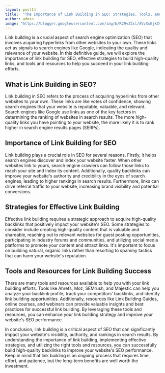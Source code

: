 ```yaml
---
layout: post14
title:  "The Importance of Link Building in SEO: Strategies, Tools, and Resources"
author: admin
image: "https://blogger.googleusercontent.com/img/b/R29vZ2xl/AVvXsEjkXvcjJA3KMbVDeJp1sbzLV-3TIciIMqgVoh9IybUVrrikFNb4TZnqkJ6UjSw7-fb9FCcMYjSD3Vn1ucQwtdpco9cnkslGdgkLeDir97YnS3eZbbMwvecnWlnKj153t5PvJehvd6dDokA9Ooj07ZaRiDTpodXFbIoUXPNn3dCHfjxvqLUU0RZPyizabMv9/s1600/20240425_100022.png"
---
```



<p>Link building is a crucial aspect of search engine optimization (SEO) that involves acquiring hyperlinks from other websites to your own. These links act as signals to search engines like Google, indicating the quality and relevance of your website. In this definitive guide, we will explore the importance of link building for SEO, effective strategies to build high-quality links, and tools and resources to help you succeed in your link building efforts.</p>
<h2>What is Link Building in SEO?</h2>
<p>Link building in SEO refers to the process of acquiring hyperlinks from other websites to your own. These links are like votes of confidence, showing search engines that your website is reputable, valuable, and relevant. Search engines like Google use links as one of the key factors in determining the ranking of websites in search results. The more high-quality links you have pointing to your website, the more likely it is to rank higher in search engine results pages (SERPs).</p>
<h2>Importance of Link Building for SEO</h2>
<p>Link building plays a crucial role in SEO for several reasons. Firstly, it helps search engines discover and index your website faster. When other websites link to yours, search engine crawlers can follow those links to reach your site and index its content. Additionally, quality backlinks can improve your website's authority and credibility in the eyes of search engines, leading to higher rankings in search results. Furthermore, links can drive referral traffic to your website, increasing brand visibility and potential conversions.</p>
<h2>Strategies for Effective Link Building</h2>
<p>Effective link building requires a strategic approach to acquire high-quality backlinks that positively impact your website's SEO. Some strategies to consider include creating high-quality content that is valuable and shareable, reaching out to relevant websites for guest posting opportunities, participating in industry forums and communities, and utilizing social media platforms to promote your content and attract links. It's important to focus on building natural, organic links rather than resorting to spammy tactics that can harm your website's reputation.</p>
<h2>Tools and Resources for Link Building Success</h2>
<p>There are many tools and resources available to help you with your link building efforts. Tools like Ahrefs, Moz, SEMrush, and Majestic can help you analyze your backlink profile, track your competitors' backlinks, and identify link building opportunities. Additionally, resources like Link Building Guides, online courses, and webinars can provide valuable insights and best practices for successful link building. By leveraging these tools and resources, you can enhance your link building strategy and improve your website's SEO performance.</p>
<p>In conclusion, link building is a critical aspect of SEO that can significantly impact your website's visibility, authority, and rankings in search results. By understanding the importance of link building, implementing effective strategies, and utilizing the right tools and resources, you can successfully build high-quality backlinks to improve your website's SEO performance. Keep in mind that link building is an ongoing process that requires time, effort, and patience, but the long-term benefits are well worth the investment.</p>


